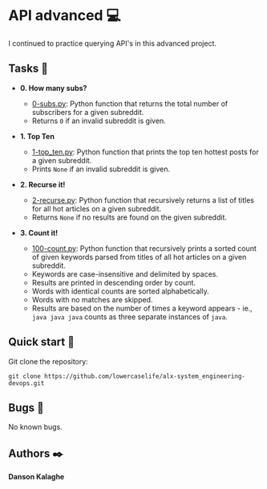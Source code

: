 # API advanced :computer:
I continued to practice querying API's in this advanced project.

## Tasks :page_with_curl:

- **0. How many subs?**

  - [0-subs.py](./0-subs.py): Python function that returns the total number of
    subscribers for a given subreddit.
  - Returns `0` if an invalid subreddit is given.

- **1. Top Ten**

  - [1-top_ten.py](./1-top_ten.py): Python function that prints the top ten
    hottest posts for a given subreddit.
  - Prints `None` if an invalid subreddit is given.

- **2. Recurse it!**

  - [2-recurse.py](./2-recurse.py): Python function that recursively returns a
    list of titles for all hot articles on a given subreddit.
  - Returns `None` if no results are found on the given subreddit.

- **3. Count it!**
  - [100-count.py](./100-count.py): Python function that recursively prints a
    sorted count of given keywords parsed from titles of all hot articles on a given
    subreddit.
  - Keywords are case-insensitive and delimited by spaces.
  - Results are printed in descending order by count.
  - Words with identical counts are sorted alphabetically.
  - Words with no matches are skipped.
  - Results are based on the number of times a keyword appears - ie.,
    `java java java` counts as three separate instances of `java`.

## Quick start :runner:

Git clone the repository:

```
git clone https://github.com/lowercaselife/alx-system_engineering-devops.git
```

## Bugs :loudspeaker:

No known bugs.

## Authors :black_nib:
**Danson Kalaghe**
